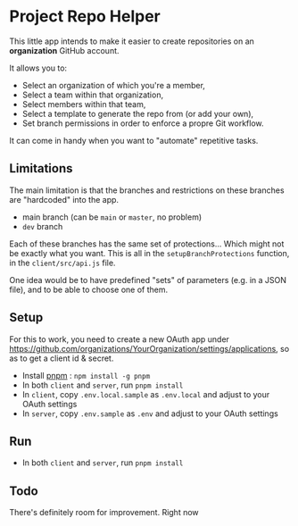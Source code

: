 # Project Repo Helper

This little app intends to make it easier to create repositories on an **organization** GitHub account.

It allows you to:

* Select an organization of which you're a member,
* Select a team within that organization,
* Select members within that team,
* Select a template to generate the repo from (or add your own),
* Set branch permissions in order to enforce a propre Git workflow.

It can come in handy when you want to "automate" repetitive tasks.

## Limitations

The main limitation is that the branches and restrictions on these branches are "hardcoded" into the app.

* main branch (can be `main` or `master`, no problem)
* `dev` branch

Each of these branches has the same set of protections... Which might not be exactly what you want. This is all in the `setupBranchProtections` function, in the `client/src/api.js` file.

One idea would be to have predefined "sets" of parameters (e.g. in a JSON file), and to be able to choose one of them.

## Setup

For this to work, you need to create a new OAuth app under <https://github.com/organizations/YourOrganization/settings/applications>, so as to get a client id & secret.

* Install [pnpm](https://pnpm.js.org/) : `npm install -g pnpm`
* In both `client` and `server`, run `pnpm install`
* In `client`, copy `.env.local.sample` as `.env.local` and adjust to your
OAuth settings
* In `server`, copy `.env.sample` as `.env` and adjust to your OAuth settings

## Run

* In both `client` and `server`, run `pnpm install`

## Todo

There's definitely room for improvement. Right now